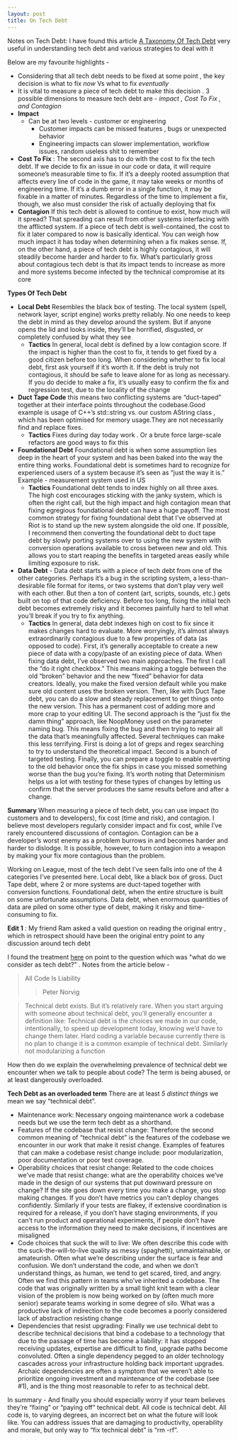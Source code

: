 ```yaml
---
layout: post
title: On Tech Debt
---
```


Notes on Tech Debt: I have found this article [A Taxonomy Of Tech Debt](https://technology.riotgames.com/news/taxonomy-tech-debt) very useful in understanding tech debt and various strategies to deal with it 

Below are my favourite highlights -
- Considering that all tech debt needs to be fixed at some point , the key decision is what to fix *now* Vs what to fix *eventually*
- It is vital to measure a piece of tech debt to make this decision . 3 possible dimensions to measure tech debt are - *impact , Cost To Fix , and Contagion*
- **Impact**
  - Can be at two levels - customer or engineering 
    - Customer impacts can be missed features , bugs or unexpected behavior 
    - Engineering impacts can slower implementation, workflow issues, random useless shit to remember
- **Cost To Fix** : The second axis has to do with the cost to fix the tech debt. If we decide to fix an issue in our code or data, 
it will require someone’s measurable time to fix. If it’s a deeply rooted assumption that affects every line of code in the game, 
it may take weeks or months of engineering time. If it’s a dumb error in a single function, it may be fixable in a matter of minutes. 
Regardless of the time to implement a fix, though, we also must consider the risk of actually deploying that fix
- **Contagion** If this tech debt is allowed to continue to exist, how much will it spread? That spreading can result from other systems interfacing with the afflicted system. If a piece of tech debt is well-contained, the cost to fix it later compared to now is basically identical. You can weigh how much impact it has today when determining when a fix makes sense. If, on the other hand, a piece of tech debt is highly contagious, it will steadily become harder and harder to fix. What’s particularly gross about contagious tech debt is that its impact tends to increase as more and more systems become infected by the technical compromise at its core

**Types Of Tech Debt**

- **Local Debt** Resembles the black box of testing. The local system (spell, network layer, script engine) works pretty reliably. No one needs to keep the debt in mind as they develop around the system. But if anyone opens the lid and looks inside, they’ll be horrified, disgusted, or completely confused by what they see 
  - **Tactics** In general, local debt is defined by a low contagion score. If the impact is higher than the cost to fix, it tends to get fixed by a good citizen before too long. When considering whether to fix local debt, first ask yourself if it’s worth it. If the debt is truly not contagious, it should be safe to leave alone for as long as necessary.  If you do decide to make a fix, it’s usually easy to confirm the fix and regression test, due to the locality of the change
- **Duct Tape Code** this means two conflicting systems are “duct-taped” together at their interface points throughout the codebase.Good example is  usage of C++’s std::string vs. our custom AString class , which has been optimised for memory usage.They are not necessarily find and replace fixes.
  - **Tactics** Fixes during day today work . Or a brute force large-scale refactors are good ways to fix this 
- **Foundational Debt** Foundational debt is when some assumption lies deep in the heart of your system and has been baked into the way the entire thing works. Foundational debt is sometimes hard to recognize for experienced users of a system because it’s seen as “just the way it is.” Example - measurement system used in US
  - **Tactics** Foundational debt tends to index highly on all three axes. The high cost encourages sticking with the janky system, which is often the right call, but the high impact and high contagion mean that fixing egregious foundational debt can have a huge payoff. The most common strategy for fixing foundational debt that I’ve observed at Riot is to stand up the new system alongside the old one. If possible, I recommend then converting the foundational debt to duct tape debt by slowly porting systems over to using the new system with conversion operations available to cross between new and old. This allows you to start reaping the benefits in targeted areas easily while limiting exposure to risk.
- **Data Debt** - Data debt starts with a piece of tech debt from one of the other categories. Perhaps it’s a bug in the scripting system, a less-than-desirable file format for items, or two systems that don’t play very well with each other. But then a ton of content (art, scripts, sounds, etc.) gets built on top of that code deficiency. Before too long, fixing the initial tech debt becomes extremely risky and it becomes painfully hard to tell what you’ll break if you try to fix anything.
  - **Tactics** In general, data debt indexes high on cost to fix since it makes changes hard to evaluate. More worryingly, it’s almost always extraordinarily contagious due to a few properties of data (as opposed to code). First, it’s generally acceptable to create a new piece of data with a copy/paste of an existing piece of data. When fixing data debt, I’ve observed two main approaches. The first I call the “do it right checkbox.” This means making a toggle between the old “broken” behavior and the new “fixed” behavior for data creators. Ideally, you make the fixed version default while you make sure old content uses the broken version. Then, like with Duct Tape debt, you can do a slow and steady replacement to get things onto the new version. This has a permanent cost of adding more and more crap to your editing UI. The second approach is the “just fix the damn thing” approach, like NoopMoney used on the parameter naming bug. This means fixing the bug and then trying to repair all the data that’s meaningfully affected. Several techniques can make this less terrifying. First is doing a lot of greps and regex searching to try to understand the theoretical impact. Second is a bunch of targeted testing. Finally, you can prepare a toggle to enable reverting to the old behavior once the fix ships in case you missed something worse than the bug you’re fixing. It’s worth noting that Determinism helps us a lot with testing for these types of changes by letting us confirm that the server produces the same results before and after a change.

**Summary** When measuring a piece of tech debt, you can use impact (to customers and to developers), fix cost (time and risk), and contagion. I believe most developers regularly consider impact and fix cost, while I’ve rarely encountered discussions of contagion. Contagion can be a developer’s worst enemy as a problem burrows in and becomes harder and harder to dislodge. It is possible, however, to turn contagion into a weapon by making your fix more contagious than the problem.

Working on League, most of the tech debt I’ve seen falls into one of the 4 categories I’ve presented here. Local debt, like a black box of gross. Duct Tape debt, where 2 or more systems are duct-taped together with conversion functions. Foundational debt, when the entire structure is built on some unfortunate assumptions. Data debt, when enormous quantities of data are piled on some other type of debt, making it risky and time-consuming to fix.

**Edit 1** : My friend Ram asked a valid question on reading the original entry , which in retrospect should have been the original entry point to any discussion around tech debt 

I found the treatment [here](https://kellanem.com/notes/towards-an-understanding-of-technical-debt) on point to the question which was "what do we consider as tech debt?" . Notes from the article below -

> All Code Is Liability 
>> Peter Norvig

> Technical debt exists. But it’s relatively rare. When you start arguing with someone about technical debt, you’ll generally encounter a definition like: Technical debt is the choices we made in our code, intentionally, to speed up development today, knowing we’d have to change them later. Hard coding a variable because currently there is no plan to change it is a common example of technical debt. Similarly not modularizing a function

How then do we explain the overwhelming prevalence of technical debt we encounter when we talk to people about code? The term is being abused, or at least dangerously overloaded.

**Tech Debt as an overloaded term**
There are at least *5 distinct things* we mean we say “technical debt”.

- Maintenance work: Necessary ongoing maintenance work a codebase needs but we use the term tech debt as a shorthand.
- Features of the codebase that resist change: Therefore the second common meaning of “technical debt” is the features of the codebase we encounter in our work that make it resist change. Examples of features that can make a codebase resist change include: poor modularization, poor documentation or poor test coverage.
- Operability choices that resist change: Related to the code choices we’ve made that resist change: what are the operability choices we’ve made in the design of our systems that put downward pressure on change? If the site goes down every time you make a change, you stop making changes. If you don’t have metrics you can’t deploy changes confidently. Similarly if your tests are flakey, if extensive coordination is required for a release, if you don’t have staging environments, if you can’t run product and operational experiments, if people don’t have access to the information they need to make decisions, if incentives are misaligned
- Code choices that suck the will to live: We often describe this code with the suck-the-will-to-live quality as messy (spaghetti), unmaintainable, or amateurish. Often what we’re describing under the surface is fear and confusion. We don’t understand the code, and when we don’t understand things, as human, we tend to get scared, tired, and angry. Often we find this pattern in teams who’ve inherited a codebase. The code that was originally written by a small tight knit team with a clear vision of the problem is now being worked on by (often much more senior) separate teams working in some degree of silo. What was a productive lack of indirection to the code becomes a poorly considered lack of abstraction resisting change
- Dependencies that resist upgrading: Finally we use technical debt to describe technical decisions that bind a codebase to a technology that due to the passage of time has become a liability: it has stopped receiving updates, expertise are difficult to find, upgrade paths become convoluted. Often a single dependency pegged to an older technology cascades across your infrastructure holding back important upgrades. Archaic dependencies are often a symptom that we weren’t able to prioritize ongoing investment and maintenance of the codebase (see #1), and is the thing most reasonable to refer to as technical debt.

In summary - And finally you should especially worry if your team believes they’re “fixing” or “paying off” technical debt. All code is technical debt. All code is, to varying degrees, an incorrect bet on what the future will look like. You can address issues that are damaging to productivity, operability and morale, but only way to “fix technical debt” is “rm -rf”.

